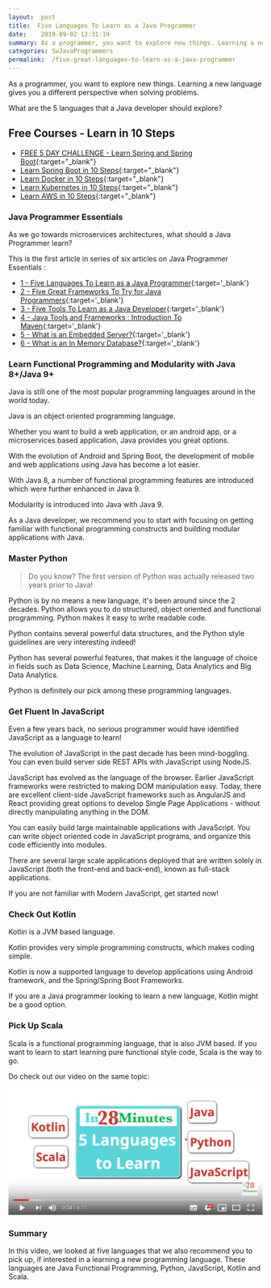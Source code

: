 ```yaml
---
layout:  post
title:  Five Languages To Learn as a Java Programmer
date:    2019-09-02 12:31:19
summary: As a programmer, you want to explore new things. Learning a new language gives you a different perspective when solving problems. What are the 5 languages that a Java developer should explore? 
categories: SwJavaProgrammers
permalink:  /five-great-languages-to-learn-as-a-java-programmer
---
```


As a programmer, you want to explore new things. Learning a new language gives you a different perspective when solving problems. 

What are the 5 languages that a Java developer should explore? 

## Free Courses - Learn in 10 Steps

- [FREE 5 DAY CHALLENGE - Learn Spring and Spring Boot](https://rebrand.ly/SBT-Page-Top-LearningChallenge-SpringBoot){:target="_blank"}
- [Learn Spring Boot in 10 Steps](https://rebrand.ly/in28minutes-10steps-springboot){:target="_blank"}
- [Learn Docker in 10 Steps](https://rebrand.ly/in28minutes-10steps-docker){:target="_blank"}
- [Learn Kubernetes in 10 Steps](https://rebrand.ly/in28minutes-10steps-k8s){:target="_blank"}
- [Learn AWS in 10 Steps](https://rebrand.ly/in28minutes-10steps-aws-beanstalk){:target="_blank"}



### Java Programmer Essentials

As we go towards microservices architectures, what should a Java Programmer learn? 

This is the first article in series of six articles on Java Programmer Essentials :
- [1 - Five Languages To Learn as a Java Programmer](/five-great-languages-to-learn-as-a-java-programmer){:target='_blank'}
- [2 - Five Great Frameworks To Try for Java Programmers](/five-frameworks-for-java-programmers){:target='_blank'}
- [3 - Five Tools To Learn as a Java Developer](/five-tools-to-learn-for-java-programmers){:target='_blank'}
- [4 - Java Tools and Frameworks : Introduction To Maven](/java-tools-and-frameworks-introduction-to-maven){:target='_blank'}
- [5 - What is an Embedded Server?](/java-programmer-essentials-what-is-an-embedded-server){:target='_blank'}
- [6 - What is an In Memory Database?](/java-programmer-essentials-what-is-an-in-memory-database){:target='_blank'}


### Learn Functional Programming and Modularity with Java 8+/Java 9+

Java is still one of the most popular programming languages around in the world today. 

Java is an object oriented programming language. 

Whether you want to build a web application, or an android app, or a microservices based application, Java provides you great options.

With the evolution of Android and Spring Boot, the development of mobile and web applications using Java has become a lot easier. 

With Java 8, a number of functional programming features are introduced which were further enhanced in Java 9.

Modularity is introduced into Java with Java 9.

As a Java developer, we recommend you to start with focusing on getting familiar with functional programming constructs and building modular applications with Java.

### Master Python

> Do you know? The first version of Python was actually released two years prior to Java! 

Python is by no means a new language, it's been around since the 2 decades. Python allows you to do structured, object oriented and functional programming. Python makes it easy to write readable code. 

Python contains several powerful data structures, and the Python style guidelines are very interesting indeed! 

Python has several powerful features, that makes it the language of choice in fields such as Data Science, Machine Learning, Data Analytics and Big Data Analytics. 

Python is definitely our pick among these programming languages.

### Get Fluent In JavaScript

Even a few years back, no serious programmer would have identified JavaScript as a language to learn! 

The evolution of JavaScript in the past decade has been mind-boggling. You can even build server side REST APIs with JavaScript using NodeJS.

JavaScript has evolved as the language of the browser. Earlier JavaScript frameworks were restricted to making DOM manipulation easy. Today, there are excellent client-side JavaScript frameworks such as AngularJS and React providing great options to develop Single Page Applications - without directly manipulating anything in the DOM.

You can easily build large maintainable applications with JavaScript.  You can write object oriented code in JavaScript programs, and organize this code efficiently into modules. 

There are several large scale applications deployed that are written solely in JavaScript (both the front-end and back-end), known as full-stack applications.  

If you are not familiar with Modern JavaScript, get started now!

### Check Out Kotlin

Kotlin is a JVM based language. 

Kotlin provides very simple programming constructs, which makes coding simple.

Kotlin is now a supported language to develop applications using Android framework, and the Spring/Spring Boot Frameworks. 

If you are a Java programmer looking to learn a new language, Kotlin might be a good option.

### Pick Up Scala

Scala is a functional programming language, that is also JVM based. If you want to learn to start learning pure functional style code, Scala is the way to go. 

Do check out our video on the same topic:

[![image info](images/Capture-101-01.png)](https://www.youtube.com/watch?v=gSME35wOO1E)

### Summary

In this video, we looked at five languages that we also recommend you to pick up, if interested in a learning a new programming language. These languages are Java Functional Programming, Python, JavaScript, Kotlin and Scala.
